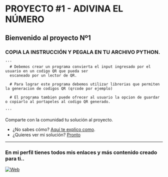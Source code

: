 # PROYECTO #1 - ADIVINA EL NÚMERO 

Bienvenido al proyecto Nº1 
---
### COPIA LA INSTRUCCIÓN Y PEGALA EN TU ARCHIVO PYTHON.

```
'''
  # Debemos crear un programa convierta el input ingresado por el usuario en un codigo QR que pueda ser 
  escaneado por un lector de QR.

  # Para lograr este programa debemos utilizar librerias que permiten la generacion de codigos QR (qrcode por ejemplo)

  # El programa tambien puede ofrecer al usuario la opcion de guardar o copiarlo al portapeles al codigo QR generado.

'''
```
Comparte con la comunidad tu solución al proyecto. <br>
- ¿No sabes cómo? [Aquí te explico como](https://github.com/cusanotech/Proyectos-Python-Principiantes/blob/main/Proyectos/Bienvenida.md). <br>
- ¿Quieres ver mi solución? [Pronto]()

---
### En mi perfil tienes todos mis enlaces y más contenido creado para ti.. <br>
[![Web](https://img.shields.io/badge/GitHub-CusanoTech-14a1f0?style=for-the-badge&logo=github&logoColor=white&labelColor=101010)](https://github.com/cusanotech)
